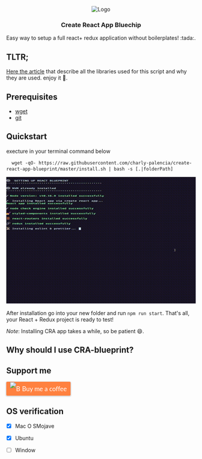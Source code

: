 <p align="center">
<img src="../../images/logos/git-logo.png" alt="Logo" width="80" height="80">

  <h3 align="center">Create React App Bluechip</h3>
  <p align="center">
  Easy way to setup a full react+ redux application without boilerplates! :tada:.
  </p>
</p>

## TLTR;

[Here the article]() that describe all the libraries used for this script and why they are used. enjoy it :book:.

## Prerequisites

- [wget](https://www.gnu.org/software/wget/) 
- [git](https://git-scm.com/)

## Quickstart
execture in your terminal command below

```
  wget -qO- https://raw.githubusercontent.com/charly-palencia/create-react-app-blueprint/master/install.sh | bash -s [.|folderPath]
```

![](out.gif)

After installation go into your new folder and run `npm run start`. That's all, your React + Redux project is ready to test!

*Note*: Installing CRA app takes a while, so be patient :smile:.

## Why should I use CRA-blueprint?

## Support me
  <a class="bmc-button" target="_blank" href="https://www.buymeacoffee.com/uIcqUSB" style="line-height: 36px !important;height: 37px !important;text-decoration: none !important;display: inline-flex !important;color: #FFFFFF !important;background-color: #FF813F !important;border-radius: 3px !important;border: 1px solid transparent !important;padding: 0px 9px !important;font-size: 17px !important;letter-spacing: -0.08px !important;box-shadow: 0px 1px 2px rgba(190, 190, 190, 0.5) !important;-webkit-box-shadow: 0px 1px 2px 2px rgba(190, 190, 190, 0.5) !important;margin: 0 auto !important;font-family: 'Lato', sans-serif !important;-webkit-box-sizing: border-box !important;box-sizing: border-box !important;-o-transition: 0.3s all linear !important;-webkit-transition: 0.3s all linear !important;-moz-transition: 0.3s all linear !important;-ms-transition: 0.3s all linear !important;transition: 0.3s all linear !important;"><img src="https://www.buymeacoffee.com/assets/img/BMC-btn-logo.svg" alt="Buy me a coffee" style="width: 27px !important;margin-bottom: 1px !important;box-shadow: none !important;border: none !important;vertical-align: middle !important;"><span style="margin-left:5px">Buy me a coffee</span></a>


## OS verification
- [x] Mac O SMojave
- [x] Ubuntu
- [ ] Window 

